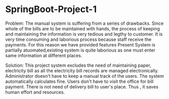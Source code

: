 # SpringBoot-Project-1
Problem: 
The manual system is suffering from a series of drawbacks.
Since whole of the bills are to be maintained with hands,
the process of keeping and maintaining the information is very tedious and legthy to customer.
It is very time consuming and laborious process because staff receive the payments.
For this reason we have provided features Present System is partially atuomated,existing 
system is quite laborious as one must enter same information at different places.


Solution:
This project system excludes the need of maintaining paper,
electricity bill as all the electricity bill records are managed electronically.
Administrator doesn't have to keep a manual track of the users.
The system automatically calculates fine.
Users don't have to visit the office for bill payment.
There is not need of delivery bill to user's place.
Thus , it saves human effort and resources.
